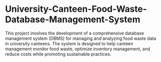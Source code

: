 # University-Canteen-Food-Waste-Database-Management-System
This project involves the development of a comprehensive database management system (DBMS) for managing and analyzing food waste data in university canteens. The system is designed to help canteen management monitor food waste, optimize inventory management, and reduce costs while promoting sustainable practices.
